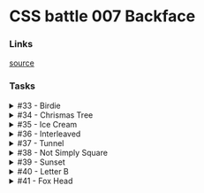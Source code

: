 # CSS battle 007 Backface

### Links

[source](https://cssbattle.dev/battle/7)

### Tasks

<details>
  <summary>#33 - Birdie</summary>

[Task](https://cssbattle.dev/play/33)

    <p><p><p a>
    <style>
      * {
        margin: 0;
        background: #1A4341;
      }
      p {
        position: fixed;
        width: 75px;
        height: 150px;
        top: 75px;
        left: 125px;
        background: #998235;
        border-radius: 100px 0 0 100px;
      }
      p + p {
        width: 100px;
        height: 100px;
        top: 50px;
        left: 200px;
        background: #F3AC3C;
        border-radius: 0 100px 0 0;
      }
      [a] {
        width: 30px;
        height: 30px;
        top: 105px;
        left: 155px;
        background: #0B2429;
        border-radius: 50%;
      }
    </style>

</details>

<details>
  <summary>#34 - Chrismas Tree</summary>

[Task](https://cssbattle.dev/play/34)

    <p><p a><p b>
    <style>
      body {
        background: #007065;
      }
      p {
        position: fixed;
        bottom: 21px;
        left: 75px;
        width: 250px;
        height: 100px;
        background: #FFEECF;
        border: solid 125px #007065;
        border-top: none;
        box-sizing: border-box;
        border-bottom-color: #00A79D;
        overflow: hidden;
        transform: rotateX(37deg);
      }
      [a] {
        bottom: 71px;
        border-bottom-color: #F5C181;
      }
      [b] {
        bottom: 121px;
        border-bottom-color: #FFEECF;
      }
    </style>

</details>

<details>
  <summary>#35 - Ice Cream</summary>

[Task](https://cssbattle.dev/play/35)

    <p a><p b><p c>
    <style>
      body {
        margin: 50px 150px;
        background: #293462;
      }
      [a] {
        margin-bottom: 0;
        width: 100px;
        height: 150px;
        background: #FFF1C1;
        border-radius: 100px 100px 40px 40px;
      }
      [b], [c] {
        margin: 0 35px;
        height: 10px;
        width: 30px;
        background: #A64942;
      }
      [c] {
        height: 40px;
        border-radius: 0 0 10px 10px;
        background: #FE5F55;
      }
    </style>

</details>

<details>
  <summary>#36 - Interleaved</summary>

[Task](https://cssbattle.dev/play/36)

    <p a><p><p a><p><p a>
    <style>
      body {
        margin: 0 25px;
        background: #1A4341;
        display: flex;
        justify-content: space-between;
      }
      p {
        margin: 0;
        width: 50px;
        height: 200px;
        background: #998235;
        border-radius: 0 0 50px 50px;
      }
      [a] {
        align-self: flex-end;
        transform: rotateX(180deg);
        background: #F3AC3C;
      }
    </style>

</details>

<details>
  <summary>#37 - Tunnel</summary>

[Task](https://cssbattle.dev/play/37)

    <div><div a>
    <style>
      * {
        position: relative;
        width: 100%;
        height: 100%;
      }
      body {
        margin: 25px 75px;
        width: 250px;
        height: 250px;
        background: #243D83;
        box-shadow: 0 0 0 75px #6592CF;
      }
      div {
        top: 50px;
        left: 50px;
        width: 150px;
        height: 150px;
        transform: rotate(15deg);
        background: #6592CF;
      }
      [a] {
        top: 38px;
        left: 38px;
        width: 75px;
        height: 75px;
        background: #243D83;
      }
    </style>

</details>

<details>
  <summary>#38 - Not Simply Square</summary>

[Task](https://cssbattle.dev/play/38)

    <p><p a><p b>
    <style>
      * {
        margin: 0;
        background: #293462;
      }
      p {
        width: 200px;
        height: 200px;
        background: #FFF1C1;
      }
      p {
        position: fixed;
        height: 200px;
        width: 300px;
        background: linear-gradient(#FE5F55 75%, 0, #A64942);
      }
      [a] {
        transform: rotate(-90deg);
        top: 50px;
        left: -50px;
      }
      [b] {
        width: 200px;
        background: #FFF1C1;
      }
    </style>

</details>

<details>
  <summary>#39 - Sunset</summary>

[Task](https://cssbattle.dev/play/39)

    <div><p><div>
    <style>
      body {
        margin: 25px 75px;
        background: #1A4341;
      }
      * {
        position: absolute;
      }
      div {
        width: 250px;
        height: 250px;
        border-radius: 50%;
        overflow: hidden;
      }
      div > div {
        margin: 25px;
        width: 200px;
        height: 200px;
        border-radius: 50%;
        background: #998235;
      }
      p {
        margin-top: 55px;
        height: 140px;
        width: 100%;
        background: repeating-linear-gradient(#1A4341, #1A4341 20px, #F3AC3C 20px, #F3AC3C 40px);
        z-index: 1;
      }
    </style>

</details>

<details>
  <summary>#40 - Letter B</summary>

[Task](https://cssbattle.dev/play/40)

    <div><p>
    <style>
      body {
        margin: 50px 100px;
        background: #6592CF;
      }
      div {
        height: 100%;
        background: #6592CF;
        border-radius: 0 50% 50%;
        box-shadow: inset 0 0 0 50px #243D83;
      }
      p {
        width: 50px;
        height: 100px;
        margin: 0 50px;
        background: #6592CF;
      }
    </style>

</details>

<details>
  <summary>#41 - Fox Head</summary>

[Task](https://cssbattle.dev/play/41)

    <p a><p a><p b><p b>
    <style>
      * {
        margin: 0;
        background: #293462;
      }
      body {
        margin: 80px 150px;
      }
      [b] {
        position: fixed;
        width: 30px;
        height: 30px;
        border-radius: 50%;
        margin: 60px 15px;
      }
      [b] + [b] {
        left: 190px;
      }
      [a] {
        width: 50%;
        height: 100%;
        float: left;
        border-radius: 0 40px 0 0;
        box-shadow: inset 0 100px #FE5F55;
      }
      [a] + [a] {
        transform: rotateY(180deg);
      }
    </style>

</details>
